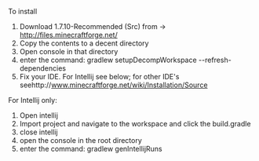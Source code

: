 To install  

1. Download 1.7.10-Recommended (Src) from -> http://files.minecraftforge.net/
2. Copy the contents to a decent directory
3. Open console in that directory
4. enter the command: gradlew setupDecompWorkspace --refresh-dependencies
5. Fix your IDE. For Intellij see below; for other IDE's seehttp://www.minecraftforge.net/wiki/Installation/Source


For Intellij only:
1. Open intellij
2. Import project and navigate to the workspace and click the build.gradle
3. close intellij
4. open the console in the root directory
5. enter the command: gradlew genIntellijRuns